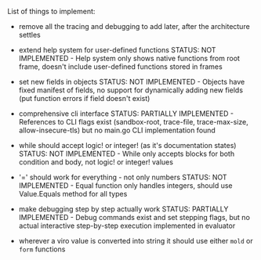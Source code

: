 List of things to implement:

- remove all the tracing and debugging to add later, after the architecture settles

- extend help system for user-defined functions
  STATUS: NOT IMPLEMENTED - Help system only shows native functions from root frame, doesn't include user-defined functions stored in frames

- set new fields in objects
  STATUS: NOT IMPLEMENTED - Objects have fixed manifest of fields, no support for dynamically adding new fields (put function errors if field doesn't exist)

- comprehensive cli interface
  STATUS: PARTIALLY IMPLEMENTED - References to CLI flags exist (sandbox-root, trace-file, trace-max-size, allow-insecure-tls) but no main.go CLI implementation found

- while should accept logic! or integer! (as it's documentation states)
  STATUS: NOT IMPLEMENTED - While only accepts blocks for both condition and body, not logic! or integer! values

- '=' should work for everything - not only numbers
  STATUS: NOT IMPLEMENTED - Equal function only handles integers, should use Value.Equals method for all types

- make debugging step by step actually work
  STATUS: PARTIALLY IMPLEMENTED - Debug commands exist and set stepping flags, but no actual interactive step-by-step execution implemented in evaluator

- wherever a viro value is converted into string it should use either `mold` or `form` functions
